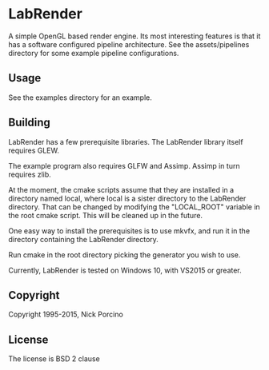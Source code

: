 # LabRender

A simple OpenGL based render engine. Its most interesting features is that it
has a software configured pipeline architecture. See the assets/pipelines
directory for some example pipeline configurations.

## Usage

See the examples directory for an example.

## Building

LabRender has a few prerequisite libraries. The LabRender library itself
requires GLEW.

The example program also requires GLFW and Assimp. Assimp in turn requires zlib.

At the moment, the cmake scripts assume that they are installed in a directory
named local, where local is a sister directory to the LabRender directory. That
can be changed by modifying the "LOCAL_ROOT" variable in the root cmake script.
This will be cleaned up in the future.

One easy way to install the prerequisites is to use mkvfx, and run it in the
directory containing the LabRender directory.

Run cmake in the root directory picking the generator you wish to use.

Currently, LabRender is tested on Windows 10, with VS2015 or greater.

## Copyright

Copyright 1995-2015, Nick Porcino

## License

The license is BSD 2 clause
